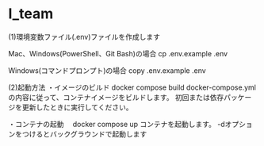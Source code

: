 # I_team

(1)環境変数ファイル(.env)ファイルを作成します

Mac、Windows(PowerShell、Git Bash)の場合
 cp .env.example .env

Windows(コマンドプロンプト)の場合
 copy .env.example .env

(2)起動方法
・イメージのビルド
  docker compose build
docker-compose.ymlの内容に従って、コンテナイメージをビルドします。
初回または依存パッケージを更新したときに実行してください。

・コンテナの起動
　docker compose up
コンテナを起動します。
-dオプションをつけるとバックグラウンドで起動します
